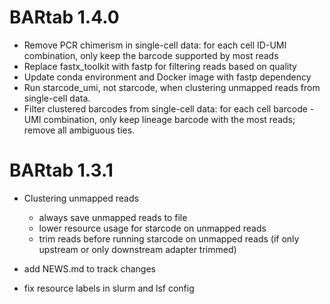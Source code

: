 # BARtab 1.4.0

- Remove PCR chimerism in single-cell data: for each cell ID-UMI combination, only keep the barcode supported by most reads
- Replace fastx_toolkit with fastp for filtering reads based on quality
- Update conda environment and Docker image with fastp dependency
- Run starcode_umi, not starcode, when clustering unmapped reads from single-cell data. 
- Filter clustered barcodes from single-cell data: for each cell barcode - UMI combination, only keep lineage barcode with the most reads; remove all ambiguous ties.

# BARtab 1.3.1

- Clustering unmapped reads
    - always save unmapped reads to file
    - lower resource usage for starcode on unmapped reads
    - trim reads before running starcode on unmapped reads (if only upstream or only downstream adapter trimmed)

- add NEWS.md to track changes
- fix resource labels in slurm and lsf config
